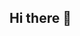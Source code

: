 ## Hi there 👋

<!--
**Tina-Farshadi/Tina-Farshadi** is a ✨ _special_ ✨ repository because its `README.md` (this file) appears on your GitHub profile.

Here are some ideas to get you started:

 🔭 I’m currently working on TikiSweets project
 🌱 I’m currently learning backend developement
 📫 How to reach me: tina.fsh83@gmail.com

-->
